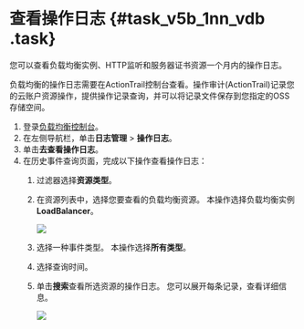# 查看操作日志 {#task_v5b_1nn_vdb .task}

您可以查看负载均衡实例、HTTP监听和服务器证书资源一个月内的操作日志。

负载均衡的操作日志需要在ActionTrail控制台查看。操作审计\(ActionTrail\)记录您的云账户资源操作，提供操作记录查询，并可以将记录文件保存到您指定的OSS存储空间。

1.  登录[负载均衡控制台](https://slb.console.aliyun.com/slb)。 
2.  在左侧导航栏，单击**日志管理** \> **操作日志**。 
3.  单击**去查看操作日志**。 
4.  在历史事件查询页面，完成以下操作查看操作日志： 
    1.  过滤器选择**资源类型**。 
    2.  在资源列表中，选择您要查看的负载均衡资源。 本操作选择负载均衡实例**LoadBalancer**。

        ![](http://static-aliyun-doc.oss-cn-hangzhou.aliyuncs.com/assets/img/4148/15350114206460_zh-CN.png)

    3.  选择一种事件类型。 本操作选择**所有类型**。
    4.  选择查询时间。 
    5.  单击**搜索**查看所选资源的操作日志。 您可以展开每条记录，查看详细信息。

        ![](http://static-aliyun-doc.oss-cn-hangzhou.aliyuncs.com/assets/img/4148/15350114216475_zh-CN.png)



